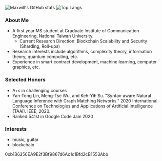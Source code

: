 ![Maxwill's GitHub stats](https://github-readme-stats.vercel.app/api?username=eazyreal&show_icons=true&theme=dark&include_all_commits=true)
![Top Langs](https://github-readme-stats.vercel.app/api/top-langs/?username=eazyreal&show_icons=true&theme=dark)

### About Me
- A first year MS student at Graduate Institute of Communication Engineering, National Taiwan University.
  - Current Research Direction: Blockchain Scalability and Security (Sharding, Roll-ups) 
- Research interests include algorithms, complexity theory, information theory, quantum computing, etc.
- Experience in smart contract development, machine learning, computer graphics, etc.

### Selected Honors
- A+s in challenging courses
- Yan-Tong Lin, Meng-Tse Wu, and Keh-Yih Su. "Syntax-aware Natural Language Inference with Graph Matching Networks." 2020 International Conference on Technologies and Applications of Artificial Intelligence (TAAI). IEEE, 2020.
- Ranked 541st in Google Code Jam 2020

### Interests
- music, guitar
- blockchain

0xb1B6356EA9E2f3Bf9867d6Ac1c1Bfd2cB1553Abb
